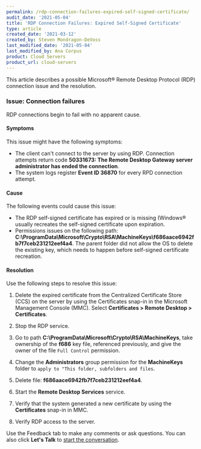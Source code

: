 ```yaml
---
permalink: /rdp-connection-failures-expired-self-signed-certificate/
audit_date: '2021-05-04'
title: 'RDP Connection Failures: Expired Self-Signed Certificate'
type: article
created_date: '2021-03-12'
created_by: Steven Mondragon-DeVoss
last_modified_date: '2021-05-04'
last_modified_by: Ana Corpus
product: Cloud Servers
product_url: cloud-servers
---
```


This article describes a possible Microsoft&reg; Remote Desktop Protocol (RDP)
connection issue and the resolution.

### Issue: Connection failures

RDP connections begin to fail with no apparent cause.

#### Symptoms

This issue might have the following symptoms:

- The client can't connect to the server by using RDP. Connection attempts return
  code **50331673: The Remote Desktop Gateway server administrator has ended the connection**.
- The system logs register **Event ID 36870** for every RPD connection attempt.

#### Cause

The following events could cause this issue:

- The RDP self-signed certificate has expired or is missing (Windows&reg; usually
  recreates the self-signed certificate upon expiration.
- Permissions issues on the following path: 
  **C:\ProgramData\Microsoft\Crypto\RSA\MachineKeys\f686aace6942fb7f7ceb231212eef4a4**.
  The parent folder did not allow the OS to delete the existing key, which needs to happen
  before self-signed certificate recreation.

#### Resolution

Use the following steps to resolve this issue:

1. Delete the expired certificate from the Centralized Certificate Store (CCS) on
   the server by using the Certificates snap-in in the Microsoft Management Console (MMC).
   Select **Certificates > Remote Desktop > Certificates**.

2. Stop the RDP service.

3. Go to path  **C:\ProgramData\Microsoft\Crypto\RSA\MachineKeys**, take ownership of the
   **f686** key file, referenced previously, and give the owner of the file `Full Control`
   permission.

4. Change the **Administrators** group permission for the **MachineKeys** folder to
   `apply to "This folder, subfolders and files`.

5. Delete file: **f686aace6942fb7f7ceb231212eef4a4**.

6. Start the **Remote Desktop Services** service.

7. Verify that the system generated a new certificate by using the **Certificates**
   snap-in in MMC.

8. Verify RDP access to the server.

Use the Feedback tab to make any comments or ask questions. You can also click
**Let's Talk** to [start the conversation](https://www.rackspace.com/).
